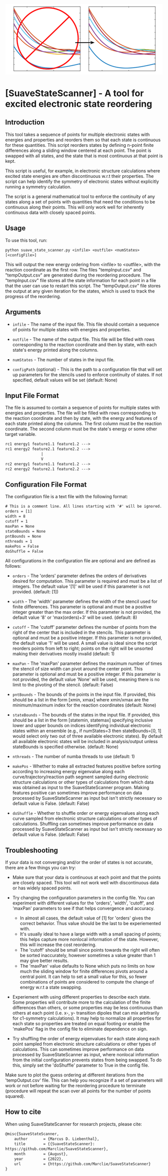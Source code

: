 ![Alt text](suave.svg)

[SuaveStateScanner] - A tool for excited electronic state reordering
=======================================================================

Introduction
------------

This tool takes a sequence of points for multiple electronic states with energies and properties and reorders them so that each state is continuous for these quantities. This script reorders states by defining n-point finite differences along a
sliding window centered at each point. The point is swapped with all states, and the state that is most continuous at
that point is kept.

This script is useful, for example, in electronic structure calculations where excited state energies are often discontinuous
w.r.t their properties. The script can help identify the symmetry of electronic states without explicitly running a symmetry
calculation.

The script is a general mathematical tool to enforce the continuity of any states along a set of points with quantities
that need the conditions to be continuous along their points. This will only work well for inherently continuous data with closely spaced points.


Usage
-----

To use this tool, run:

    python suave_state_scanner.py <infile> <outfile> <numStates> [<configFile>]

This will output the new energy ordering from \<infile\> to \<outfile\>, with the reaction coordinate as the first row. The files "tempInput.csv" and "tempOutput.csv" are generated during the reordering procedure. The "tempInput.csv" file stores all the state information for each point in a file that the user can use to restart this script. The "tempOutput.csv" file stores the output at any given iteration for the states, which is used to track the progress of the reordering.

Arguments
---------

* `infile` - The name of the input file. This file should contain a sequence of points for multiple states with energies
  and properties.

* `outfile` - The name of the output file. This file will be filled with rows corresponding to the reaction coordinate
  and then by state, with each state's energy printed along the columns.

* `numStates` - The number of states in the input file.

* `configPath` (optional) - This is the path to a configuration file that will set up parameters for the stencils used
  to enforce continuity of states. If not specified, default values will be set (default: None)

Input File Format
-----------------

The file is assumed to contain a sequence of points for multiple states with energies and properties. The file will be
filled with rows corresponding to the reaction coordinate and then by state, with the energy and features of each state
printed along the columns. The first column must be the reaction coordinate. The second column must be the state's energy or some other target variable.

    rc1 energy1 feature1.1 feature1.2 --->
    rc1 energy2 feature2.1 feature2.2 --->
                    |
                    V
    rc2 energy1 feature1.1 feature1.2 --->
    rc2 energy2 feature2.1 feature2.2 --->

Configuration File Format
-------------------------
The configuration file is a text file with the following format:

```
# This is a comment line. All lines starting with '#' will be ignored.
orders = [1]
width = 8
cutoff = 1
maxPan = None
stateBounds = None
pntBounds = None
nthreads = 1
makePos = False
doShuffle = False
```

All configurations in the configuration file are optional and are defined as follows:

* `orders` - The 'orders' parameter defines the orders of derivatives desired for computation.
   This parameter is required and must be a list of integers.
   The default value '[1]' will be used if this parameter is not provided. (default: [1])

* `width` - The 'width' parameter defines the width of the stencil used for finite differences.
   This parameter is optional and must be a positive integer greater than the max order.
   If this parameter is not provided, the default value '8' or 'max(orders)+3' will be used. (default: 8)

* `cutoff` - The 'cutoff' parameter defines the number of points from the right of the center that is included in the stencils.
   This parameter is optional and must be a positive integer. If this parameter is not provided, 
   the default value '1' will be used. A small value is ideal since the script reorders points from left to right; 
   points on the right will be unsorted making their derivatives mostly invalid (default: 1)

* `maxPan` - The 'maxPan' parameter defines the maximum number of times the stencil of size width can pivot 
   around the center point. This parameter is optional and must be a positive integer. If this parameter is not provided, 
   the default value 'None' will be used, meaning there is no limit to the pivoting of the stencil.  (default: False)

* `pntBounds` - The bounds of the points in the input file. If provided, this should be a list
  in the form [xmin, xmax] where xmin/xmax are the minimum/maximum index for the reaction coordinates (default: None)

* `stateBounds` - The bounds of the states in the input file. If provided, this should be a
  list in the form [statemin, statemax] specifying inclusive lower and
  upper bounds on indices identifying individual electronic states within an ensemble (e.g., if numStates=3 then
  stateBounds=[0, 1] would select only two out of three available electronic states). By default all available
  electronic states will be included in analysis/output unless stateBounds is specified otherwise. (default: None)

* `nthreads` - The number of numba threads to use (default: 1)

* `makePos` - Whether to make all extracted features positive before sorting according to increasing energy
  eigenvalue along each curve/trajectory/reaction path segment sampled during electronic structure calculations or other
  types of calculations from which data was obtained as input to the SuaveStateScanner program. Making features positive
  can sometimes improve performance on data processed by SuaveStateScanner as input but isn't strictly necessary so
  default value is False. (default: False)

* `doShuffle` - Whether to shuffle order or energy eigenvalues along each curve sampled from electronic
  structure calculations or other types of calculations. Shuffling can sometimes improve performance on data processed
  by SuaveStateScanner as input but isn't strictly necessary so default value is False. (default: False)

Troubleshooting
------------
If your data is not converging and/or the order of states is not accurate, there are a few things you can try:

- Make sure that your data is continuous at each point and that the points are closely spaced. This tool will not work well with discontinuous data or has widely spaced points.

- Try changing the configuration parameters in the config file. You can experiment with different values for the 'orders', 'width', 'cutoff', and 'maxPan' parameters to see if that helps convergence and accuracy. 

    - In almost all cases, the default value of [1] for 'orders' gives the correct behavior. Thus value should be the last to be experiemented with.
    - It's usually ideal to have a large width with a small spacing of points; this helps capture more nonlocal information of the state. However, this will increase the cost reordering. 
    - The 'cutoff' should be small since points towards the right will often be sorted inaccurately, however sometimes a value greater than 1 may give better results.
    - The 'maxPan' value defaults to None which puts no limits on how much the sliding window for finite differences pivots around a central point. It can help to set a small value for this, so fewer combinations of points are considered to compute the change of energy w.r.t a state swapping.

- Experiement with using different properties to describe each state. Some properties will contribute more to the calculation of the finite differences than others, or some properties may be less continuous than others at each point (i.e. x-, y- transition dipoles that can mix arbitrarily for c1-symmetry calculations). It may help to normalize all properties for each state so properties are treated on equal footing or enable the 'makePos' flag in the config file to eliminate dependence on sign.

- Try shuffling the order of energy eigenvalues for each state along each point sampled from electronic structure calculations or other types of calculations. This can sometimes improve performance on data processed by SuaveStateScanner as input, where nonlocal information from the initial configuration prevents states from being swapped. To do this, simply set the 'doShuffle' parameter to True in the config file.

Make sure to plot the guess ordering at different iterations from the 'tempOutput.csv' file. This can help you recognize if a set of parameters will work or not before waiting for the reordering procedure to terminate (procedure will repeat the scan over all points for the number of points squared).

How to cite
------------------

When using SuaveStateScanner for research projects, please cite:

```
@misc{SuaveStateScanner,
    author       = {Marcus D. Liebenthal},
    title        = {{SuaveStateScanner}: https://github.com/Marclie/SuaveStateScanner},
    month        = {August},
    year         = {2022},
    url          = {https://github.com/Marclie/SuaveStateScanner} 
}
```
